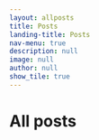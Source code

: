 ```yaml
---
layout: allposts
title: Posts
landing-title: Posts
nav-menu: true
description: null
image: null
author: null
show_tile: true
---
```


<h1>All posts</h1>
